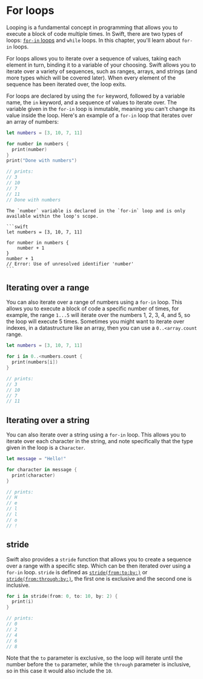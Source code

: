 # For loops

Looping is a fundamental concept in programming that allows you to execute a block of code multiple times.
In Swift, there are two types of loops: [`for-in` loops][for-loops] and `while` loops. 
In this chapter, you'll learn about `for-in` loops.

For loops allows you to iterate over a sequence of values, taking each element in turn, binding it to a variable of your choosing.
Swift allows you to iterate over a variety of sequences, such as ranges, arrays, and strings (and more types which will be covered later).
When every element of the sequence has been iterated over, the loop exits.

For loops are declared by using the `for` keyword, followed by a variable name, the `in` keyword, and a sequence of values to iterate over.
The variable given in the `for-in` loop is inmutable, meaning you can't change its value inside the loop.
Here's an example of a `for-in` loop that iterates over an array of numbers:

```swift
let numbers = [3, 10, 7, 11]

for number in numbers {
  print(number)
}
print("Done with numbers")

// prints:
// 3
// 10
// 7
// 11
// Done with numbers
```

~~~~exercism/note
The `number` variable is declared in the `for-in` loop and is only available within the loop's scope.

```swift
let numbers = [3, 10, 7, 11]

for number in numbers {
    number + 1
}
number + 1
// Error: Use of unresolved identifier 'number'
```
~~~~

## Iterating over a range

You can also iterate over a range of numbers using a `for-in` loop.
This allows you to execute a block of code a specific number of times, for example, the range `1...5` will iterate over the numbers 1, 2, 3, 4, and 5, so the loop will execute 5 times.
Sometimes you might want to iterate over indexes, in a datastructure like an array, then you can use a `0..<array.count` range.

```swift
let numbers = [3, 10, 7, 11]

for i in 0..<numbers.count {
  print(numbers[i])
}

// prints:
// 3
// 10
// 7
// 11
```

## Iterating over a string

You can also iterate over a string using a `for-in` loop.
This allows you to iterate over each character in the string, and note specifically that the type given in the loop is a `Character`.

```swift
let message = "Hello!"

for character in message {
  print(character)
}

// prints:
// H
// e
// l
// l
// o
// !
```

## stride

Swift also provides a `stride` function that allows you to create a sequence over a range with a specific step.
Which can be then iterated over using a `for-in` loop.
`stride` is defined as [`stride(from:to:by:)`][stride-to] or [`stride(from:through:by:)`][stride-through], the first one is exclusive and the second one is inclusive.

```swift
for i in stride(from: 0, to: 10, by: 2) {
  print(i)
}

// prints:
// 0
// 2
// 4
// 6
// 8
```

Note that the `to` parameter is exclusive, so the loop will iterate until the number before the `to` parameter, while the `through` parameter is inclusive, so in this case it would also include the `10`.

[stride-to]: https://developer.apple.com/documentation/swift/stride(from:to:by:)
[stride-through]: https://developer.apple.com/documentation/swift/stride(from:through:by:)
[for-loops]: https://docs.swift.org/swift-book/documentation/the-swift-programming-language/controlflow/#For-In-Loops
